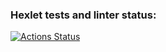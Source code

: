 ### Hexlet tests and linter status:
[![Actions Status](https://github.com/Shilinmax/fullstack-javascript-project-44/actions/workflows/hexlet-check.yml/badge.svg)](https://github.com/Shilinmax/fullstack-javascript-project-44/actions)